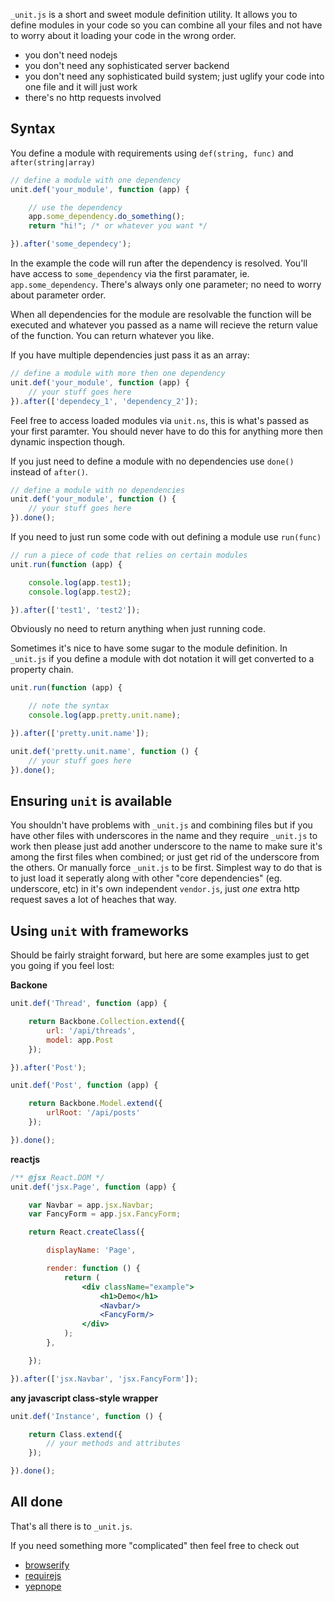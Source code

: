 `_unit.js` is a short and sweet module definition utility. It allows you to
define modules in your code so you can combine all your files and not have
to worry about it loading your code in the wrong order.

 - you don't need nodejs
 - you don't need any sophisticated server backend
 - you don't need any sophisticated build system; just uglify your code into one file
   and it will just work
 - there's no http requests involved

## Syntax

You define a module with requirements using `def(string, func)`
and `after(string|array)`

```javascript
// define a module with one dependency
unit.def('your_module', function (app) {

	// use the dependency
	app.some_dependency.do_something();
	return "hi!"; /* or whatever you want */

}).after('some_dependecy');
```
In the example the code will run after the dependency is resolved. You'll have
access to `some_dependency` via the first paramater, ie. `app.some_dependency`.
There's always only one parameter; no need to worry about parameter order.

When all dependencies for the module are resolvable the function will be
executed and whatever you passed as a name will recieve the return value of the
function. You can return whatever you like.

If you have multiple dependencies just pass it as an array:

```javascript
// define a module with more then one dependency
unit.def('your_module', function (app) {
	// your stuff goes here
}).after(['dependecy_1', 'dependency_2']);
```

Feel free to access loaded modules via `unit.ns`, this is what's passed as
your first paramter. You should never have to do this for anything more then
dynamic inspection though.

If you just need to define a module with no dependencies use `done()` instead
of `after()`.

```javascript
// define a module with no dependencies
unit.def('your_module', function () {
	// your stuff goes here
}).done();
```

If you need to just run some code with out defining a module use `run(func)`

```javascript
// run a piece of code that relies on certain modules
unit.run(function (app) {

	console.log(app.test1);
	console.log(app.test2);

}).after(['test1', 'test2']);
```

Obviously no need to return anything when just running code.

Sometimes it's nice to have some sugar to the module definition. In `_unit.js`
if you define a module with dot notation it will get converted to a property
chain.

```javascript
unit.run(function (app) {

	// note the syntax
	console.log(app.pretty.unit.name);

}).after(['pretty.unit.name']);

unit.def('pretty.unit.name', function () {
	// your stuff goes here
}).done();
```

## Ensuring `unit` is available

You shouldn't have problems with `_unit.js` and combining files but if you have
other files with underscores in the name and they require `_unit.js` to work
then please just add another underscore to the name to make sure it's among the
first files when combined; or just get rid of the underscore from the others.
Or manually force `_unit.js` to be first. Simplest way to do that is to just
load it seperatly along with other "core dependencies" (eg. underscore, etc) in
it's own independent `vendor.js`, just *one* extra http request saves a lot of
heaches that way.

## Using `unit` with frameworks

Should be fairly straight forward, but here are some examples just to get you
going if you feel lost:

**Backone**
```javascript
unit.def('Thread', function (app) {

	return Backbone.Collection.extend({
		url: '/api/threads',
		model: app.Post
	});

}).after('Post');
```
```javascript
unit.def('Post', function (app) {

	return Backbone.Model.extend({
		urlRoot: '/api/posts'
	});

}).done();
```

**reactjs**
```jsx
/** @jsx React.DOM */
unit.def('jsx.Page', function (app) {

	var Navbar = app.jsx.Navbar;
	var FancyForm = app.jsx.FancyForm;

	return React.createClass({

		displayName: 'Page',

		render: function () {
			return (
				<div className="example">
					<h1>Demo</h1>
					<Navbar/>
					<FancyForm/>
				</div>
			);
		},

	});

}).after(['jsx.Navbar', 'jsx.FancyForm']);
```

**any javascript class-style wrapper**
```javascript
unit.def('Instance', function () {

	return Class.extend({
		// your methods and attributes
	});

}).done();
```

## All done

That's all there is to `_unit.js`.

If you need something more "complicated" then feel free to check out

 - [browserify](http://browserify.org/)
 - [requirejs](http://requirejs.org/)
 - [yepnope](http://yepnopejs.com/)
